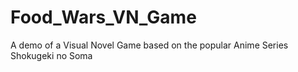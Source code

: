 # Food_Wars_VN_Game
A demo of a Visual Novel Game based on the popular Anime Series Shokugeki no Soma
